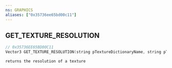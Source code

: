 ```yaml
---
ns: GRAPHICS
aliases: ["0x35736ee65bd00c11"]
---
```

## GET_TEXTURE_RESOLUTION

```c
// 0x35736EE65BD00C11
Vector3 GET_TEXTURE_RESOLUTION(string pTextureDictionaryName, string pTextureName);
```

```
returns the resolution of a texture
```
